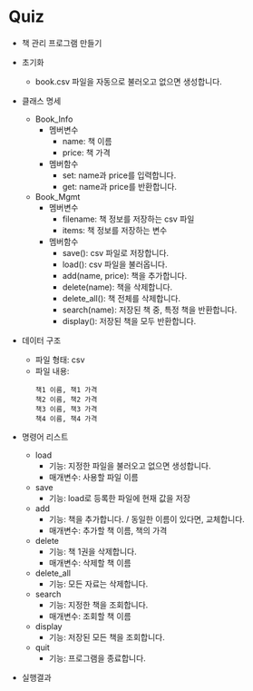 # Quiz
+ 책 관리 프로그램 만들기

+ 초기화
  - book.csv 파일을 자동으로 불러오고 없으면 생성합니다.

+ 클래스 명세
  - Book_Info
    + 멤버변수
      - name: 책 이름
      - price: 책 가격
    + 멤버함수
      - set: name과 price를 입력합니다.
      - get: name과 price를 반환합니다.
  - Book_Mgmt
    + 멤버변수
      - filename: 책 정보를 저장하는 csv 파일
      - items: 책 정보를 저장하는 변수
    + 멤버함수
      - save(): csv 파일로 저장합니다.
      - load(): csv 파일을 불러옵니다.
      - add(name, price): 책을 추가합니다.
      - delete(name): 책을 삭제합니다.
      - delete_all(): 책 전체를 삭제합니다.
      - search(name): 저장된 책 중, 특정 책을 반환합니다.
      - display(): 저장된 책을 모두 반환합니다.

+ 데이터 구조
  -  파일 형태: csv
  -  파일 내용: 
     ```
     책1 이름, 책1 가격
     책2 이름, 책2 가격
     책3 이름, 책3 가격
     책4 이름, 책4 가격
     ```
+ 명령어 리스트
  - load
    + 기능: 지정한 파일을 불러오고 없으면 생성합니다.
    + 매개변수: 사용할 파일 이름
  - save
    + 기능: load로 등록한 파일에 현재 값을 저장
  - add
    + 기능: 책을 추가합니다. / 동일한 이름이 있다면, 교체합니다.
    + 매개변수: 추가할 책 이름, 책의 가격
  - delete
    + 기능: 책 1권을 삭제합니다.
    + 매개변수: 삭제할 책 이름
  - delete_all
    + 기능: 모든 자료는 삭제합니다.
  - search
    + 기능: 지정한 책을 조회합니다.
    + 매개변수: 조회할 책 이름
  - display
    + 기능: 저장된 모든 책을 조회합니다.
  - quit
    + 기능: 프로그램을 종료합니다.

+ 실행결과
   ```
   
   ```
